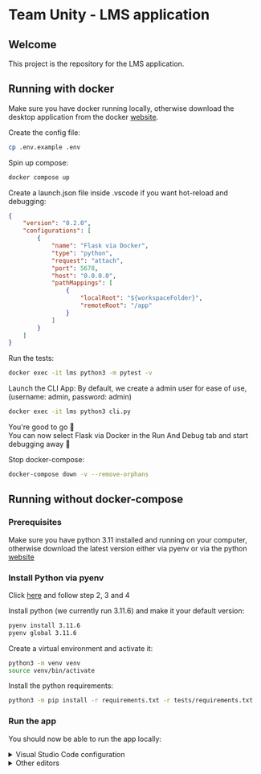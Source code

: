 # Team Unity - LMS application

## Welcome

This project is the repository for the LMS application.

## Running with docker

Make sure you have docker running locally, otherwise download the desktop application from the docker [website](https://www.docker.com/products/docker-desktop/).

Create the config file:
```bash
cp .env.example .env
```

Spin up compose:
```bash
docker compose up
```

Create a launch.json file inside .vscode if you want hot-reload and debugging:
```json
{
    "version": "0.2.0",
    "configurations": [
        {
            "name": "Flask via Docker",
            "type": "python",
            "request": "attach",
            "port": 5678,
            "host": "0.0.0.0",
            "pathMappings": [
                {
                    "localRoot": "${workspaceFolder}",
                    "remoteRoot": "/app"
                }
            ]
        }
    ]
}
```

Run the tests:

```bash
docker exec -it lms python3 -m pytest -v
```

Launch the CLI App:
By default, we create a admin user for ease of use, (username: admin, password: admin)
```bash
docker exec -it lms python3 cli.py
```

You're good to go 🎉
<br>
You can now select Flask via Docker in the Run And Debug tab and start debugging away 🤗


Stop docker-compose:

```bash
docker-compose down -v --remove-orphans
```

## Running without docker-compose
### Prerequisites

Make sure you have python 3.11 installed and running on your computer, otherwise download the latest version either
via pyenv or via the python [website](https://www.python.org/downloads/release/python-3116/)

### Install Python via pyenv
Click [here](https://github.com/pyenv/pyenv#basic-github-checkout) and follow step 2, 3 and 4

Install python (we currently run 3.11.6) and make it your default version:

```bash
pyenv install 3.11.6
pyenv global 3.11.6
```

Create a virtual environment and activate it:

```bash
python3 -m venv venv
source venv/bin/activate
```

Install the python requirements:

```bash
python3 -m pip install -r requirements.txt -r tests/requirements.txt
```

### Run the app

You should now be able to run the app locally:

<details>
<summary>Visual Studio Code configuration</summary>

Create a new `launch.json` inside `.vscode`:

```json
{
    "version": "0.2.0",
    "configurations": [
        {
            "name": "Python: Flask",
            "type": "python",
            "request": "launch",
            "module": "flask",
            "env": {
                "FLASK_APP": "lms/app.py",
                "FLASK_ENV": "development",
                "DEBUG": "1"
            },
            "args": [
                "run",
                "--port=5002"
            ],
            "jinja": true
        }
    ]
}
```

You'll then be able to start the application via the debugger

The app should be running on http://127.0.0.1:5002

</details>

<details>
<summary>Other editors</summary>

```bash
flask --app lms.app run
```

The app should be running on http://127.0.0.1:5000
</details>

<br>
